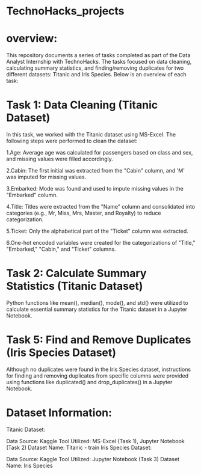 # TechnoHacks_projects

#  overview:

This repository documents a series of tasks completed as part of the Data Analyst Internship with TechnoHacks. The tasks focused on data cleaning, calculating summary statistics, and finding/removing duplicates for two different datasets: Titanic and Iris Species. Below is an overview of each task:
#  Task 1: Data Cleaning (Titanic Dataset)
In this task, we worked with the Titanic dataset using MS-Excel. The following steps were performed to clean the dataset:

1.Age: Average age was calculated for passengers based on class and sex, and missing values were filled accordingly.

2.Cabin: The first initial was extracted from the "Cabin" column, and 'M' was imputed for missing values.

3.Embarked: Mode was found and used to impute missing values in the "Embarked" column.

4.Title: Titles were extracted from the "Name" column and consolidated into categories (e.g., Mr, Miss, Mrs, Master, and Royalty) to reduce categorization.

5.Ticket: Only the alphabetical part of the "Ticket" column was extracted.

6.One-hot encoded variables were created for the categorizations of "Title," "Embarked," "Cabin," and "Ticket" columns.

# Task 2: Calculate Summary Statistics (Titanic Dataset)
Python functions like mean(), median(), mode(), and std() were utilized to calculate essential summary statistics for the Titanic dataset in a Jupyter Notebook.

# Task 5: Find and Remove Duplicates (Iris Species Dataset)
Although no duplicates were found in the Iris Species dataset, instructions for finding and removing duplicates from specific columns were provided using functions like duplicated() and drop_duplicates() in a Jupyter Notebook.

# Dataset Information:

Titanic Dataset:

Data Source: Kaggle
Tool Utilized: MS-Excel (Task 1), Jupyter Notebook (Task 2)
Dataset Name: Titanic - train
Iris Species Dataset:

Data Source: Kaggle
Tool Utilized: Jupyter Notebook (Task 3)
Dataset Name: Iris Species
